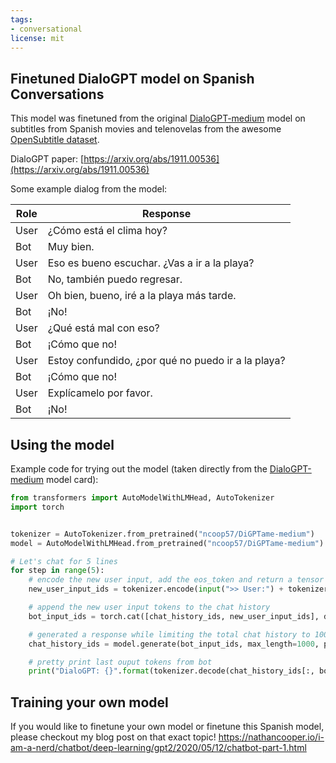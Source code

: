 ```yaml
---
tags:
- conversational
license: mit
---
```


## Finetuned DialoGPT model on Spanish Conversations

This model was finetuned from the original [DialoGPT-medium](https://huggingface.co/microsoft/DialoGPT-medium) model on subtitles from Spanish movies and telenovelas from the awesome [OpenSubtitle dataset](https://github.com/PolyAI-LDN/conversational-datasets/tree/master/opensubtitles).

DialoGPT paper: [https://arxiv.org/abs/1911.00536](https://arxiv.org/abs/1911.00536)

Some example dialog from the model:

|Role | Response |
|---------|--------|
|User | ¿Cómo está el clima hoy? |
| Bot | Muy bien. |
|User | Eso es bueno escuchar. ¿Vas a ir a la playa? |
| Bot | No, también puedo regresar. |
|User | Oh bien, bueno, iré a la playa más tarde. |
| Bot | ¡No! |
|User | ¿Qué está mal con eso? |
| Bot | ¡Cómo que no! |
|User | Estoy confundido, ¿por qué no puedo ir a la playa? |
| Bot | ¡Cómo que no! |
|User | Explícamelo por favor. |
| Bot | ¡No! |

## Using the model

Example code for trying out the model (taken directly from the [DialoGPT-medium](https://huggingface.co/microsoft/DialoGPT-medium) model card): 
```python
from transformers import AutoModelWithLMHead, AutoTokenizer
import torch


tokenizer = AutoTokenizer.from_pretrained("ncoop57/DiGPTame-medium")
model = AutoModelWithLMHead.from_pretrained("ncoop57/DiGPTame-medium")

# Let's chat for 5 lines
for step in range(5):
	# encode the new user input, add the eos_token and return a tensor in Pytorch
	new_user_input_ids = tokenizer.encode(input(">> User:") + tokenizer.eos_token, return_tensors='pt')

	# append the new user input tokens to the chat history
	bot_input_ids = torch.cat([chat_history_ids, new_user_input_ids], dim=-1) if step > 0 else new_user_input_ids

	# generated a response while limiting the total chat history to 1000 tokens, 
	chat_history_ids = model.generate(bot_input_ids, max_length=1000, pad_token_id=tokenizer.eos_token_id)

	# pretty print last ouput tokens from bot
	print("DialoGPT: {}".format(tokenizer.decode(chat_history_ids[:, bot_input_ids.shape[-1]:][0], skip_special_tokens=True)))
```

## Training your own model

If you would like to finetune your own model or finetune this Spanish model, please checkout my blog post on that exact topic!
https://nathancooper.io/i-am-a-nerd/chatbot/deep-learning/gpt2/2020/05/12/chatbot-part-1.html
